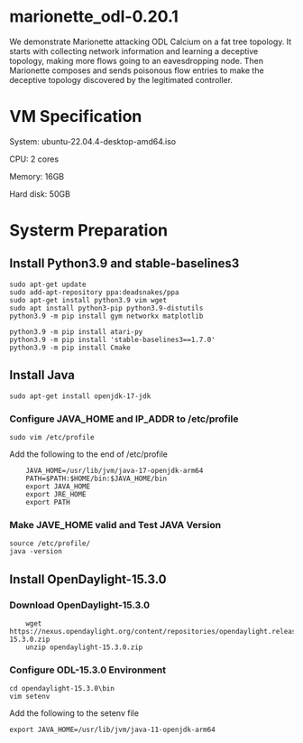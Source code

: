 # marionette_odl-0.20.1
We demonstrate Marionette attacking ODL Calcium on a fat tree topology. It starts with collecting network information and learning a deceptive topology, making more flows going to an eavesdropping node. Then Marionette composes and sends poisonous flow entries to make the deceptive topology discovered by the legitimated controller.

# VM Specification
System: ubuntu-22.04.4-desktop-amd64.iso

CPU: 2 cores

Memory: 16GB

Hard disk: 50GB

# Systerm Preparation

## Install Python3.9 and stable-baselines3
```
sudo apt-get update
sudo add-apt-repository ppa:deadsnakes/ppa
sudo apt-get install python3.9 vim wget
sudo apt install python3-pip python3.9-distutils
python3.9 -m pip install gym networkx matplotlib

python3.9 -m pip install atari-py
python3.9 -m pip install 'stable-baselines3==1.7.0'
python3.9 -m pip install Cmake
```
## Install Java
```
sudo apt-get install openjdk-17-jdk
```
### Configure JAVA_HOME and IP_ADDR to /etc/profile
```
sudo vim /etc/profile
```
Add the following to the end of /etc/profile
```
    JAVA_HOME=/usr/lib/jvm/java-17-openjdk-arm64
    PATH=$PATH:$HOME/bin:$JAVA_HOME/bin
    export JAVA_HOME
    export JRE_HOME
    export PATH
```
### Make JAVE_HOME valid and Test JAVA Version
    source /etc/profile/
    java -version
    
## Install OpenDaylight-15.3.0
### Download OpenDaylight-15.3.0
```
    wget https://nexus.opendaylight.org/content/repositories/opendaylight.release/org/opendaylight/integration/opendaylight/15.3.0/opendaylight-15.3.0.zip
    unzip opendaylight-15.3.0.zip
```
### Configure ODL-15.3.0 Environment
```
cd opendaylight-15.3.0\bin
vim setenv
```
Add the following to the setenv file
```
export JAVA_HOME=/usr/lib/jvm/java-11-openjdk-arm64
```
